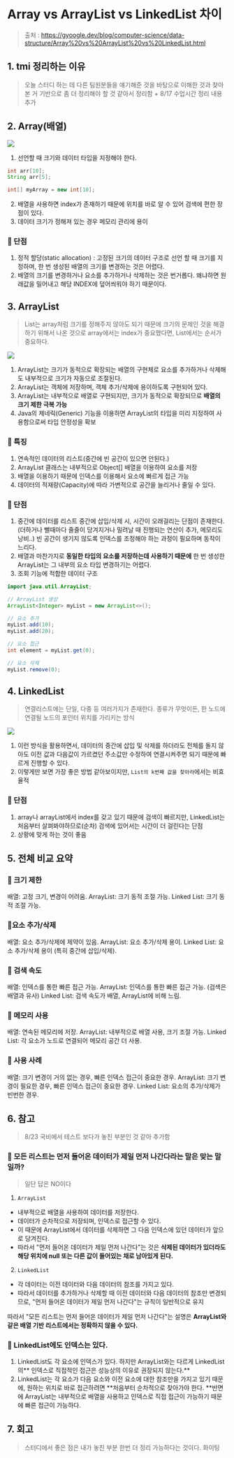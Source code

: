 # Array vs ArrayList vs LinkedList 차이

> 출처 : https://gyoogle.dev/blog/computer-science/data-structure/Array%20vs%20ArrayList%20vs%20LinkedList.html

## 1. tmi 정리하는 이유

> 오늘 스터디 하는 데 다른 팀원분들을 얘기해준 것을 바탕으로 이해한 것과 찾아본 거 기반으로 좀 더 정리해야 할 것 같아서 정리함 + 8/17 수업시간 정리 내용 추가

## 2. Array(배열)

![](https://velog.velcdn.com/images/prettylee620/post/27145c70-46a5-439e-9919-d1521ee3f818/image.png)

1. 선언할 때 크기와 데이터 타입을 지정해야 한다.

```java
int arr[10];
String arr[5];
```

```java
int[] myArray = new int[10];
```

2. 배열을 사용하면 index가 존재하기 때문에 위치를 바로 알 수 있어 검색에 편한 장점이 있다.
3. 데이터 크기가 정해져 있는 경우 메모리 관리에 용이

### 🍁 단점

1. 정적 할당(static allocation) : 고정된 크기의 데이터 구조로 선언 할 때 크기를 지정하며, 한 번 생성된 배열의 크기를 변경하는 것은 어렵다.
2. 배열의 크기를 변경하거나 요소를 추가하거나 삭제하는 것은 번거롭다. 왜냐하면 원래값을 밀어내고 해당 INDEX에 덮어씌워야 하기 때문이다.

## 3. ArrayList

> List는 array처럼 크기를 정해주지 않아도 되기 때문에 크기의 문제인 것을 해결하기 위해서 나온 것으로 array에서는 index가 중요했다면, List에서는 순서가 중요하다.

![](https://velog.velcdn.com/images/prettylee620/post/ef3d50b8-eff6-42aa-84c8-d1f28de8199b/image.png)

1. ArrayList는 크기가 동적으로 확장되는 배열의 구현체로 요소를 추가하거나 삭제해도 내부적으로 크기가 자동으로 조절된다.
2. ArrayList는 객체에 저장하며, 객체 추가/삭제에 용이하도록 구현되어 있다.
3. ArrayList는 내부적으로 배열로 구현되지만, 크기가 동적으로 확장되므로 **배열의 크기 제한 극복 가능**
4. Java의 제네릭(Generic) 기능을 이용하면 ArrayList의 타입을 미리 지정하여 사용함으로써 타입 안정성을 확보

### 🍁 특징

1. 연속적인 데이터의 리스트(중간에 빈 공간이 있으면 안된다.)
2. ArrayList 클래스는 내부적으로 Object\[] 배열을 이용하여 요소를 저장
3. 배열을 이용하기 때문에 인덱스를 이용해서 요소에 빠르게 접근 가능
4. 데이터의 적재량(Capacity)에 따라 가변적으로 공간을 늘리거나 줄일 수 있다.

### 🍁 단점

1. 중간에 데이터를 리스트 중간에 삽입/삭제 시, 시간이 오래걸리는 단점이 존재한다. (더하거나 뺄때마다 줄줄이 당겨지거나 밀려날 때 진행되는 연산이 추가, 메모리도 낭비..) 빈 공간이 생기지 않도록 인덱스를 조정해야 하는 과정이 필요하며 동작이 느리다.
2. 배열과 마찬가지로 **동일한 타입의 요소를 저장하는데 사용하기 때문에** 한 번 생성한 ArrayList는 그 내부의 요소 타입 변경하기는 어렵다.
3. 조회 기능에 적합한 데이터 구조

```java
import java.util.ArrayList;

// ArrayList 생성
ArrayList<Integer> myList = new ArrayList<>();

// 요소 추가
myList.add(10);
myList.add(20);

// 요소 접근
int element = myList.get(0);

// 요소 삭제
myList.remove(0);
```

## 4. LinkedList

> 연결리스트에는 단일, 다중 등 여러가지가 존재한다. 종류가 무엇이든, 한 노드에 연결될 노드의 포인터 위치를 가리키는 방식

![](https://velog.velcdn.com/images/prettylee620/post/176f58be-fcac-4f30-8abb-84e9cd8b5caa/image.png)

1. 이런 방식을 활용하면서, 데이터의 중간에 삽입 및 삭제를 하더라도 전체를 돌지 않아도 이전 값과 다음값이 가르켰던 주소값만 수정하여 연결시켜주면 되기 때문에 빠르게 진행할 수 있다.
2. 이렇게만 보면 가장 좋은 방법 같아보이지만, `List의 k번째 값을 찾아라`에서는 비효율적

### 🍁 단점

1. array나 arrayList에서 index를 갖고 있기 때문에 검색이 빠르지만, LinkedList는 처음부터 살펴봐야하므로(순차) 검색에 있어서는 시간이 더 걸린다는 단점
2. 상황에 맞게 하는 것이 좋음

## 5. 전체 비교 요약

### 🍁 크기 제한

배열: 고정 크기, 변경이 어려움. ArrayList: 크기 동적 조절 가능. Linked List: 크기 동적 조절 가능.

### 🍁요소 추가/삭제

배열: 요소 추가/삭제에 제약이 있음. ArrayList: 요소 추가/삭제 용이. Linked List: 요소 추가/삭제 용이 (특히 중간에 삽입/삭제).

### 🍁 검색 속도

배열: 인덱스를 통한 빠른 접근 가능. ArrayList: 인덱스를 통한 빠른 접근 가능. (검색은 배열과 유사) Linked List: 검색 속도가 배열, ArrayList에 비해 느림.

### 🍁 메모리 사용

배열: 연속된 메모리에 저장. ArrayList: 내부적으로 배열 사용, 크기 조절 가능. Linked List: 각 요소가 노드로 연결되어 메모리 공간 더 사용.

### 🍁 사용 사례

배열: 크기 변경이 거의 없는 경우, 빠른 인덱스 접근이 중요한 경우. ArrayList: 크기 변경이 필요한 경우, 빠른 인덱스 접근이 중요한 경우. Linked List: 요소의 추가/삭제가 빈번한 경우.

## 6. 참고

> 8/23 국비에서 테스트 보다가 놓친 부분인 것 같아 추가함

### 🍁 모든 리스트는 먼저 들어온 데이터가 제일 먼저 나간다라는 말은 맞는 말일까?

> 일단 답은 NO이다

1. `ArrayList`

* 내부적으로 배열을 사용하여 데이터를 저장한다.
* 데이터가 순차적으로 저장되며, 인덱스로 접근할 수 있다.
* 이 때문에 ArrayList에서 데이터를 삭제하면 그 다음 인덱스에 있던 데이터가 앞으로 당겨진다.
* 따라서 "먼저 들어온 데이터가 제일 먼저 나간다"는 것은 **삭제된 데이터가 있더라도 해당 위치에 null 또는 다른 값이 들어있는 채로 남아있게 된다.**

2. `LinkedList`

* 각 데이터는 이전 데이터와 다음 데이터의 참조를 가지고 있다.
* 따라서 데이터를 추가하거나 삭제할 때 이전 데이터와 다음 데이터의 참조만 변경되므로, "먼저 들어온 데이터가 제일 먼저 나간다"는 규칙이 일반적으로 유지

따라서 "모든 리스트는 먼저 들어온 데이터가 제일 먼저 나간다"는 설명은 **ArrayList와 같은 배열 기반 리스트에서는 정확하지 않을 수 있다.**

### 🍁 LinkedList에도 인덱스는 있다.

1. LinkedList도 각 요소에 인덱스가 있다. 하지만 ArrayList와는 다르게 LinkedList의\*\* 인덱스로 직접적인 접근은 성능상의 이유로 권장되지 않는다.\*\*
2. LinkedList는 각 요소가 다음 요소와 이전 요소에 대한 참조만을 가지고 있기 때문에, 원하는 위치로 바로 접근하려면 \*\*처음부터 순차적으로 찾아가야 한다. \*\*반면에 ArrayList는 내부적으로 배열을 사용하고 인덱스로 직접 접근이 가능하기 때문에 빠른 접근이 가능하다.

## 7. 회고

> 스터디에서 좋은 점은 내가 놓친 부분 한번 더 정리 가능하다는 것이다. 화이팅
